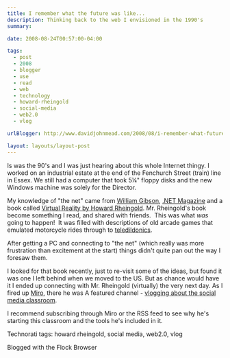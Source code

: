 ```yaml
---
title: I remember what the future was like...
description: Thinking back to the web I envisioned in the 1990's
summary: 

date: 2008-08-24T00:57:00-04:00

tags:
  - post
  - 2008
  - blogger
  - use
  - read
  - web
  - technology
  - howard-rheingold
  - social-media
  - web2.0
  - vlog

urlBlogger: http://www.davidjohnmead.com/2008/08/i-remember-what-future-was-like.html

layout: layouts/layout-post
---
```

Is was the 90's and I was just hearing about this whole Internet thingy. I worked on an industrial estate at the end of the Fenchurch Street (train) line in Essex. We still had a computer that took 5¼" floppy disks and the new Windows machine was solely for the Director.

My knowledge of "the net" came from <a href="http://www.williamgibsonbooks.com/" title="">William Gibson</a>, <a href="http://www.netmag.co.uk/" title="">.NET Magazine</a> and a book called <a href="http://www.amazon.com/Virtual-Reality-Revolutionary-Technology-Computer-Generated/dp/0671778978/ref=pd_bbs_sr_4?ie=UTF8&amp;s=books&amp;qid=1219544922&amp;sr=8-4">Virtual Reality by Howard Rheingold</a>. Mr. Rheingold's book become something I read, and shared with friends.&nbsp; This was what <em>was</em> going to happen!&nbsp; It was filled with descriptions of old arcade games that emulated motorcycle rides through to <a href="http://en.wikipedia.org/wiki/Teledildonics">teledildonics</a>.

After getting a PC and connecting to "the net" (which really was more frustration than excitement at the start) things didn't quite pan out the way I foresaw them.

I looked for that book recently, just to re-visit some of the ideas, but found it was one I left behind when we moved to the US. But as chance would have it I ended up connecting with Mr. Rheingold (virtually) the very next day. As I fired up <a href="http://www.getmiro.com/" title="">Miro</a>, there he was A featured channel - <a href="http://vlog.rheingold.com/" title="">vlogging about the social media classroom</a>.

I recommend subscribing through Miro or the RSS feed to see why he's starting this classroom and the tools he's included in it.

<!-- tags begin -->
Technorati tags: howard rheingold, social media, web2.0, vlog
<!-- tags end -->
Blogged with the Flock Browser
